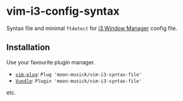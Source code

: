 # vim-i3-config-syntax

Syntax file and minimal `ftdetect` for [i3 Window Manager](https://i3wm.org/) config file.

## Installation

Use your favourite plugin manager.

* [`vim-plug`](https://github.com/junegunn/vim-plug): `Plug 'moon-musick/vim-i3-syntax-file'`
* [`Vundle`](https://github.com/VundleVim/Vundle.vim): `Plugin 'moon-musick/vim-i3-syntax-file'`

etc.
